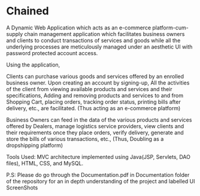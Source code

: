 # Chained
A Dynamic Web Application which acts as an e-commerce platform-cum-supply chain management application which facilitates business owners and clients to conduct transactions of services and goods while all the underlying processes are meticulously managed under an aesthetic UI with password protected account access.

Using the application,

Clients can purchase various goods and services offered by an enrolled business owner. Upon creating an account by signing-up, All the activities of the client from viewing available products and services and their specifications, Adding and removing products and services to and from Shopping Cart, placing orders, tracking order status, printing bills after delivery, etc., are facilitated.
(Thus acting as an e-commerce platform)

Business Owners can feed in the data of the various products and services offered by Dealers, manage logistics service providers, view clients and their requirements once they place orders, verify delivery, generate and store the bills of various transactions, etc.,
(Thus, Doubling as a dropshipping platform)

Tools Used: 
MVC architecture implemented using Java(JSP, Servlets, DAO files), HTML, CSS, and MySQL.

P.S: Please do go through the Documentation.pdf in Documentation folder of the repository for an in depth understanding of the project and labelled UI ScreenShots
